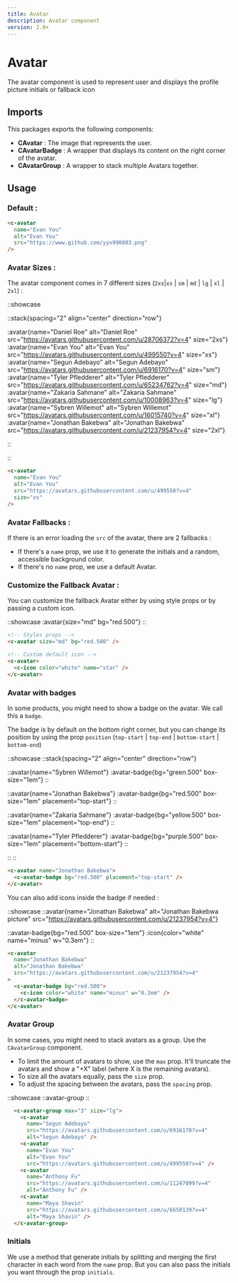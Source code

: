 ```yaml
---
title: Avatar
description: Avatar component
version: 2.0+
---
```


# Avatar

The avatar component is used to represent user and displays the profile picture initials or fallback icon

## Imports

This packages exports the following components:

- **CAvatar** : The image that represents the user.
- **CAvatarBadge** : A wrapper that displays its content on the right corner of the avatar.
- **CAvatarGroup** : A wrapper to stack multiple Avatars together.

## Usage

### Default :

```html
<c-avatar
  name="Evan You"
  alt="Evan You"
  src="https://www.github.com/yyx990803.png"
/>
```

### Avatar Sizes :

The avatar component comes in 7 different sizes (`2xs`|`xs` | `sm` | `md` | `lg` | `xl` | `2xl`) :

::showcase

::stack{spacing="2" align="center" direction="row"}

:avatar{name="Daniel Roe" alt="Daniel Roe" src="https://avatars.githubusercontent.com/u/28706372?v=4" size="2xs"}
:avatar{name="Evan You" alt="Evan You" src="https://avatars.githubusercontent.com/u/499550?v=4" size="xs"}
:avatar{name="Segun Adebayo" alt="Segun Adebayo" src="https://avatars.githubusercontent.com/u/6916170?v=4" size="sm"}
:avatar{name="Tyler Pfledderer" alt="Tyler Pfledderer" src="https://avatars.githubusercontent.com/u/65234762?v=4" size="md"}
:avatar{name="Zakaria Sahmane" alt="Zakaria Sahmane" src="https://avatars.githubusercontent.com/u/10008963?v=4" size="lg"}
:avatar{name="Sybren Willemot" alt="Sybren Willemot" src="https://avatars.githubusercontent.com/u/16015740?v=4" size="xl"}
:avatar{name="Jonathan Bakebwa" alt="Jonathan Bakebwa" src="https://avatars.githubusercontent.com/u/21237954?v=4" size="2xl"}

::

::

```html
<c-avatar
  name="Evan You"
  alt="Evan You"
  src="https://avatars.githubusercontent.com/u/499550?v=4"
  size="xs"
/>
```

### Avatar Fallbacks :

If there is an error loading the `src` of the avatar, there are 2 fallbacks :

- If there's a `name` prop, we use it to generate the initials and a random, accessible background color.
- If there's no `name` prop, we use a default Avatar.

### Customize the Fallback Avatar :

You can customize the fallback Avatar either by using style props or by passing a custom icon.

::showcase
:avatar{size="md" bg="red.500"}
::

```html
<!-- Styles props -->
<c-avatar size="md" bg="red.500" />

<!-- Custom default icon -->
<c-avatar>
  <c-icon color="white" name="star" />
</c-avatar>
```

### Avatar with badges

In some products, you might need to show a badge on the avatar. We call this a `badge`.

The badge is by default on the bottom right corner, but you can change its position by using the prop `position` (`top-start` | `top-end` | `bottom-start` | `bottom-end`)

::showcase
  ::stack{spacing="2" align="center" direction="row"}

  ::avatar{name="Sybren Willemot"}
  :avatar-badge{bg="green.500" box-size="1em"}
  ::

  ::avatar{name="Jonathan Bakebwa"}
  :avatar-badge{bg="red.500" box-size="1em" placement="top-start"}
  ::

  ::avatar{name="Zakaria Sahmane"}
  :avatar-badge{bg="yellow.500" box-size="1em" placement="top-end"}
  ::

  ::avatar{name="Tyler Pfledderer"}
  :avatar-badge{bg="purple.500" box-size="1em" placement="bottom-start"}
  ::

  ::
::


```html
<c-avatar name="Jonathan Bakebwa">
  <c-avatar-badge bg="red.500" placement="top-start" />
</c-avatar>
```

You can also add icons inside the badge if needed :

::showcase
::avatar{name="Jonathan Bakebwa" alt="Jonathan Bakebwa picture" src="https://avatars.githubusercontent.com/u/21237954?v=4"}

::avatar-badge{bg="red.500" box-size="1em"}
  :icon{color="white" name="minus" w="0.3em"}
::




```html
<c-avatar 
  name="Jonathan Bakebwa" 
  alt="Jonathan Bakebwa" 
  src="https://avatars.githubusercontent.com/u/21237954?v=4"
>
  <c-avatar-badge bg="red.500">
    <c-icon color="white" name="minus" w="0.3em" />
  </c-avatar-badge>
</c-avatar>
```

### Avatar Group

In some cases, you might need to stack avatars as a group. Use the `CAvatarGroup` component.

- To limit the amount of avatars to show, use the `max` prop. It'll truncate the avatars and show a "+X" label (where X is the remaining avatars).
- To size all the avatars equally, pass the `size` prop.
- To adjust the spacing between the avatars, pass the `spacing` prop.


::showcase
  ::avatar-group
::


```html
  <c-avatar-group max="3" size="lg">
    <c-avatar 
      name="Segun Adebayo" 
      src="https://avatars.githubusercontent.com/u/6916170?v=4" 
      alt="Segun Adebayo" />
    <c-avatar 
      name="Evan You" 
      alt="Evan You" 
      src="https://avatars.githubusercontent.com/u/499550?v=4" />
    <c-avatar 
      name="Anthony Fu" 
      src="https://avatars.githubusercontent.com/u/11247099?v=4" 
      alt="Anthony Fu" />
    <c-avatar 
      name="Maya Shavin" 
      src="https://avatars.githubusercontent.com/u/6650139?v=4" 
      alt="Maya Shavin" />
  </c-avatar-group>
```

### Initials

We use a method that generate initials by splitting and merging the first character in each word from the `name` prop. But you can also pass the initials you want through the prop `initials`.
